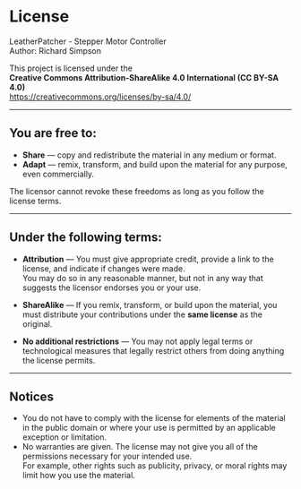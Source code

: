 # License

LeatherPatcher - Stepper Motor Controller  
Author: Richard Simpson  

This project is licensed under the  
**Creative Commons Attribution-ShareAlike 4.0 International (CC BY-SA 4.0)**  
https://creativecommons.org/licenses/by-sa/4.0/

---

## You are free to:

- **Share** — copy and redistribute the material in any medium or format.  
- **Adapt** — remix, transform, and build upon the material for any purpose, even commercially.  

The licensor cannot revoke these freedoms as long as you follow the license terms.

---

## Under the following terms:

- **Attribution** — You must give appropriate credit, provide a link to the license, and indicate if changes were made.  
  You may do so in any reasonable manner, but not in any way that suggests the licensor endorses you or your use.  

- **ShareAlike** — If you remix, transform, or build upon the material, you must distribute your contributions under the **same license** as the original.  

- **No additional restrictions** — You may not apply legal terms or technological measures that legally restrict others from doing anything the license permits.  

---

## Notices

- You do not have to comply with the license for elements of the material in the public domain or where your use is permitted by an applicable exception or limitation.  
- No warranties are given. The license may not give you all of the permissions necessary for your intended use.  
  For example, other rights such as publicity, privacy, or moral rights may limit how you use the material.  
